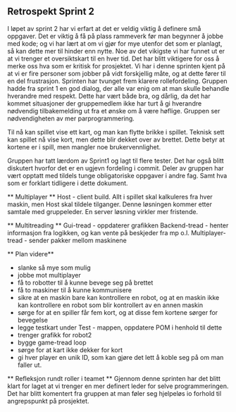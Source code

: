 ## Retrospekt Sprint 2

I løpet av sprint 2 har vi erfart at det er veldig viktig å definere små oppgaver. Det er viktig å få på plass rammeverk 
før man begynner å jobbe med kode; og vi har lært at om vi gjør for mye utenfor det som er planlagt, så kan dette mer 
til hinder enn nytte. Noe av det vikigste vi har funnet ut er at vi trenger et oversiktskart til en hver tid.
Det har blitt viktigere for oss å merke oss hva som er kritisk for prosjektet. Vi har i denne sprinten kjent på at vi er 
fire personer som jobber på vidt forskjellig måte, og at dette fører til en del frustrasjon.
Sprinten har tvunget frem klarere rollefordeling.
Gruppen hadde fra sprint 1 en god dialog, der alle var enig om at man skulle behandle hverandre med respekt. 
Dette har vært både bra, og dårlig, da det har kommet situasjoner der gruppemedlem ikke har turt å gi hverandre 
nødvendig tilbakemelding ut fra et ønske om å være høflige.
Gruppen ser nødvendigheten av mer parprogrammering.

Til nå kan spillet vise ett kart, og man kan flytte brikke i spillet.
Teknisk sett kan spillet nå vise kort, men dette blir dekket over av brettet. 
Dette betyr at kortene er i spill, men mangler noe brukervennlighet.

Gruppen har tatt lærdom av Sprint1 og lagt til flere tester. Det har også blitt diskutert hvorfor det er en ugjevn 
fordeling i commit. Deler av gruppen har vært opptatt med tildels tunge obligatoriske oppgaver i andre fag. 
Samt hva som er forklart tidligere i dette dokument.


** Multiplayer **
Host - client build. Allt i spillet skal kalkuleres fra hver maskin, men Host skal tildele tilganger. Denne løsningen kommer etter samtale med gruppeleder.
En server løsning virkler mer fristende.

** Multitreading **
Gui-tread - oppdaterer grafikken
Backend-tread - henter informasjon fra logikken, og kan vente på beskjeder fra mp o.l.
Multiplayer-tread - sender pakker mellom maskinene

** Plan videre**
- slanke så mye som mulig
- jobbe mot multiplayer
- få to robotter til å kunne bevege seg på brettet
- få to maskiner til å kunne kommunisere
- sikre at en maskin bare kan kontrollere en robot, og at en maskin ikke kan kontrollere en robot som blir kontrollert av en annen maskin
- sørge for at en spiller får fem kort, og at disse fem kortene sørger for bevegelse
- legge testkart under Test - mappen, oppdatere POM i henhold til dette
- trenger grafikk for robot2
- bygge game-tread loop
- sørge for at kart ikke dekker for kort
- gi hver player en unik ID, som kan gjøre det lett å koble seg på om man faller ut.

** Refleksjon rundt roller i teamet **
Gjennom denne sprinten har det blitt klart for laget at vi trenger en mer definert leder for selve programmeringen. 
Det har blitt komentert fra gruppen at man føler seg hjelpeløs io forhold til angrepspunkt på prosjektet.
